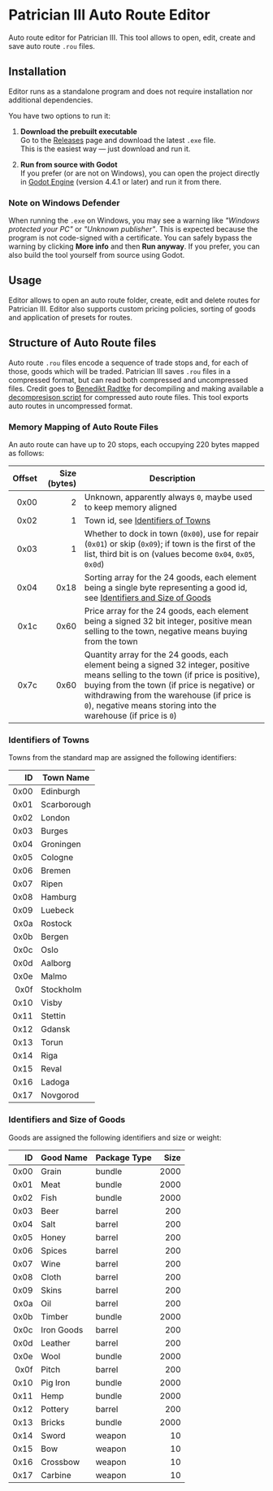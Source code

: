 # Patrician III Auto Route Editor
Auto route editor for Patrician III. This tool allows to open, edit, create and save auto route `.rou` files.

## Installation
Editor runs as a standalone program and does not require installation nor additional dependencies.

You have two options to run it:

1. **Download the prebuilt executable**  
   Go to the [Releases](https://github.com/marco-zanella/p3-autoroute/releases) page and download the latest `.exe` file.  
   This is the easiest way — just download and run it.

2. **Run from source with Godot**  
   If you prefer (or are not on Windows), you can open the project directly in [Godot Engine](https://godotengine.org/) (version 4.4.1 or later) and run it from there.

### Note on Windows Defender
When running the `.exe` on Windows, you may see a warning like *"Windows protected your PC"* or *"Unknown publisher"*. This is expected because the program is not code-signed with a certificate. You can safely bypass the warning by clicking **More info** and then **Run anyway**. If you prefer, you can also build the tool yourself from source using Godot.


## Usage
Editor allows to open an auto route folder, create, edit and delete routes for Patrician III. Editor also supports custom pricing policies, sorting of goods and application of presets for routes.

## Structure of Auto Route files
Auto route `.rou` files encode a sequence of trade stops and, for each of those, goods which will be traded. Patrician III saves `.rou` files in a compressed format, but can read both compressed and uncompressed files. Credit goes to [Benedikt Radtke](https://github.com/Trolldemorted) for decompiling and making available a [decompresison script](https://github.com/P3Modding/p3-lib/blob/master/p3-rou/src/lib.rs) for compressed auto route files. This tool exports auto routes in uncompressed format.

### Memory Mapping of Auto Route Files
An auto route can have up to 20 stops, each occupying 220 bytes mapped as follows:

| Offset | Size (bytes)| Description |
| -----: | ----------: | ----------- |
|   0x00 |           2 | Unknown, apparently always `0`, maybe used to keep memory aligned
|   0x02 |           1 | Town id, see [Identifiers of Towns](#identifiers-of-towns)
|   0x03 |           1 | Whether to dock in town (`0x00`), use for repair (`0x01`) or skip (`0x09`); if town is the first of the list, third bit is on (values become `0x04`, `0x05`, `0x0d`)
|   0x04 |        0x18 | Sorting array for the 24 goods, each element being a single byte representing a good id, see [Identifiers and Size of Goods](#identifiers-and-size-of-goods)
|   0x1c |        0x60 | Price array for the 24 goods, each element being a signed 32 bit integer, positive mean selling to the town, negative means buying from the town
|   0x7c |        0x60 | Quantity array for the 24 goods, each element being a signed 32 integer, positive means selling to the town (if price is positive), buying from the town (if price is negative) or withdrawing from the warehouse (if price is `0`), negative means storing into the warehouse (if price is `0`)

### Identifiers of Towns
Towns from the standard map are assigned the following identifiers:

|   ID | Town Name |
| ---: | --------- |
| 0x00 | Edinburgh
| 0x01 | Scarborough
| 0x02 | London
| 0x03 | Burges
| 0x04 | Groningen
| 0x05 | Cologne
| 0x06 | Bremen
| 0x07 | Ripen
| 0x08 | Hamburg
| 0x09 | Luebeck
| 0x0a | Rostock
| 0x0b | Bergen
| 0x0c | Oslo
| 0x0d | Aalborg
| 0x0e | Malmo
| 0x0f | Stockholm
| 0x10 | Visby
| 0x11 | Stettin
| 0x12 | Gdansk
| 0x13 | Torun
| 0x14 | Riga
| 0x15 | Reval
| 0x16 | Ladoga
| 0x17 | Novgorod

### Identifiers and Size of Goods
Goods are assigned the following identifiers and size or weight:

|   ID | Good Name  | Package Type | Size |
| ---: | ---------- | ------------ | ---: |
| 0x00 | Grain      | bundle       | 2000 |
| 0x01 | Meat       | bundle       | 2000 |
| 0x02 | Fish       | bundle       | 2000 |
| 0x03 | Beer       | barrel       |  200 |
| 0x04 | Salt       | barrel       |  200 |
| 0x05 | Honey      | barrel       |  200 |
| 0x06 | Spices     | barrel       |  200 |
| 0x07 | Wine       | barrel       |  200 |
| 0x08 | Cloth      | barrel       |  200 |
| 0x09 | Skins      | barrel       |  200 |
| 0x0a | Oil        | barrel       |  200 |
| 0x0b | Timber     | bundle       | 2000 |
| 0x0c | Iron Goods | barrel       |  200 |
| 0x0d | Leather    | barrel       |  200 |
| 0x0e | Wool       | bundle       | 2000 |
| 0x0f | Pitch      | barrel       |  200 |
| 0x10 | Pig Iron   | bundle       | 2000 |
| 0x11 | Hemp       | bundle       | 2000 |
| 0x12 | Pottery    | barrel       |  200 |
| 0x13 | Bricks     | bundle       | 2000 |
| 0x14 | Sword      | weapon       |   10 |
| 0x15 | Bow        | weapon       |   10 |
| 0x16 | Crossbow   | weapon       |   10 |
| 0x17 | Carbine    | weapon       |   10 |
